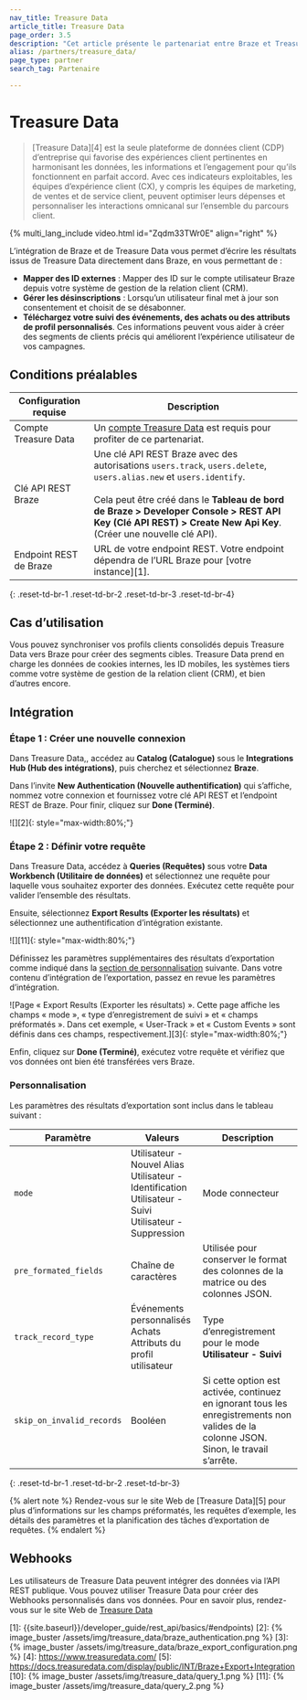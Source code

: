 ```yaml
---
nav_title: Treasure Data
article_title: Treasure Data
page_order: 3.5
description: "Cet article présente le partenariat entre Braze et Treasure Data, une plateforme de données client d’entreprise qui vous permet d’écrire les résultats de votre travail directement dans Braze."
alias: /partners/treasure_data/
page_type: partner
search_tag: Partenaire

---
```


# Treasure Data

> [Treasure Data][4] est la seule plateforme de données client (CDP) d’entreprise qui favorise des expériences client pertinentes en harmonisant les données, les informations et l’engagement pour qu’ils fonctionnent en parfait accord. Avec ces indicateurs exploitables, les équipes d’expérience client (CX), y compris les équipes de marketing, de ventes et de service client, peuvent optimiser leurs dépenses et personnaliser les interactions omnicanal sur l’ensemble du parcours client.

{% multi_lang_include video.html id="Zqdm33TWr0E" align="right" %}

L’intégration de Braze et de Treasure Data vous permet d’écrire les résultats issus de Treasure Data directement dans Braze, en vous permettant de :
* **Mapper des ID externes** : Mapper des ID sur le compte utilisateur Braze depuis votre système de gestion de la relation client (CRM). 
* **Gérer les désinscriptions** : Lorsqu’un utilisateur final met à jour son consentement et choisit de se désabonner.
* **Téléchargez votre suivi des événements, des achats ou des attributs de profil personnalisés**. Ces informations peuvent vous aider à créer des segments de clients précis qui améliorent l’expérience utilisateur de vos campagnes.

## Conditions préalables

| Configuration requise | Description |
| --- | --- |
| Compte Treasure Data | Un [compte Treasure Data](https://www.treasuredata.com/custom-demo/) est requis pour profiter de ce partenariat. |
| Clé API REST Braze | Une clé API REST Braze avec des autorisations `users.track`, `users.delete`, `users.alias.new` et `users.identify`.<br><br>Cela peut être créé dans le **Tableau de bord de Braze > Developer Console > REST API Key (Clé API REST) > Create New Api Key**.  (Créer une nouvelle clé API).|
| Endpoint REST de Braze  | URL de votre endpoint REST. Votre endpoint dépendra de l’URL Braze pour [votre instance][1]. |
{: .reset-td-br-1 .reset-td-br-2 .reset-td-br-3 .reset-td-br-4}

## Cas d’utilisation

Vous pouvez synchroniser vos profils clients consolidés depuis Treasure Data vers Braze pour créer des segments cibles. Treasure Data prend en charge les données de cookies internes, les ID mobiles, les systèmes tiers comme votre système de gestion de la relation client (CRM), et bien d’autres encore.

## Intégration

### Étape 1 : Créer une nouvelle connexion

Dans Treasure Data,, accédez au **Catalog (Catalogue)** sous le **Integrations Hub (Hub des intégrations)**, puis cherchez et sélectionnez **Braze**. 

Dans l’invite **New Authentication (Nouvelle authentification)** qui s’affiche, nommez votre connexion et fournissez votre clé API REST et l’endpoint REST de Braze. Pour finir, cliquez sur **Done (Terminé)**.

![][2]{: style="max-width:80%;"}

### Étape 2 : Définir votre requête

Dans Treasure Data, accédez à **Queries (Requêtes)** sous votre **Data Workbench (Utilitaire de données)** et sélectionnez une requête pour laquelle vous souhaitez exporter des données. Exécutez cette requête pour valider l’ensemble des résultats.

Ensuite, sélectionnez **Export Results (Exporter les résultats)** et sélectionnez une authentification d’intégration existante.

![][11]{: style="max-width:80%;"}

Définissez les paramètres supplémentaires des résultats d’exportation comme indiqué dans la [section de personnalisation](#customization) suivante. Dans votre contenu d’intégration de l’exportation, passez en revue les paramètres d’intégration.

![Page « Export Results (Exporter les résultats) ». Cette page affiche les champs « mode », « type d’enregistrement de suivi » et « champs préformatés ». Dans cet exemple, « User-Track » et « Custom Events » sont définis dans ces champs, respectivement.][3]{: style="max-width:80%;"}

Enfin, cliquez sur **Done (Terminé)**, exécutez votre requête et vérifiez que vos données ont bien été transférées vers Braze.

### Personnalisation

Les paramètres des résultats d’exportation sont inclus dans le tableau suivant :

| Paramètre | Valeurs | Description |
|---|---|---|
| `mode` | Utilisateur - Nouvel Alias<br>Utilisateur - Identification<br>Utilisateur - Suivi<br>Utilisateur - Suppression | Mode connecteur |
| `pre_formated_fields` | Chaîne de caractères | Utilisée pour conserver le format des colonnes de la matrice ou des colonnes JSON. |
| `track_record_type` | Événements personnalisés<br>Achats<br>Attributs du profil utilisateur| Type d’enregistrement pour le mode **Utilisateur - Suivi** |
| `skip_on_invalid_records` | Booléen | Si cette option est activée, continuez en ignorant tous les enregistrements non valides de la colonne JSON. <br> Sinon, le travail s’arrête. |
{: .reset-td-br-1 .reset-td-br-2 .reset-td-br-3}

{% alert note %}
Rendez-vous sur le site Web de [Treasure Data][5] pour plus d’informations sur les champs préformatés, les requêtes d’exemple, les détails des paramètres et la planification des tâches d’exportation de requêtes.
{% endalert %}

## Webhooks

Les utilisateurs de Treasure Data peuvent intégrer des données via l’API REST publique. Vous pouvez utiliser Treasure Data pour créer des Webhooks personnalisés dans vos données. Pour en savoir plus, rendez-vous sur le site Web de [Treasure Data][6]

[6]: https://docs.treasuredata.com/display/public/PD/Postback+API
[1]: {{site.baseurl}}/developer_guide/rest_api/basics/#endpoints)
[2]: {% image_buster /assets/img/treasure_data/braze_authentication.png %}
[3]: {% image_buster /assets/img/treasure_data/braze_export_configuration.png %}
[4]: https://www.treasuredata.com/
[5]: https://docs.treasuredata.com/display/public/INT/Braze+Export+Integration
[10]: {% image_buster /assets/img/treasure_data/query_1.png %}
[11]: {% image_buster /assets/img/treasure_data/query_2.png %}

